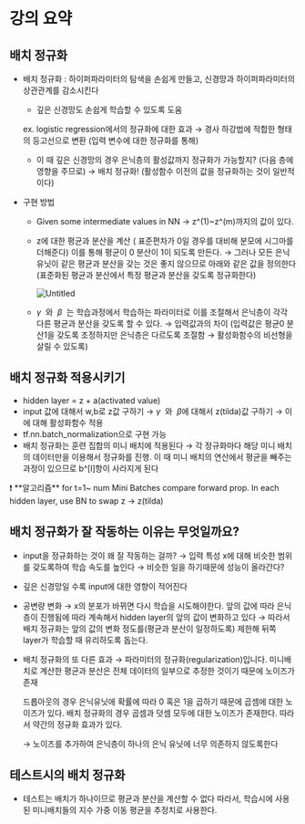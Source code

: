 # 강의 요약

## ****배치 정규화****

- 배치 정규화 : 하이퍼파라미터의 탐색을 손쉽게 만들고, 신경망과 하이퍼파라미터의 상관관계를 감소시킨다
    - 깊은 신경망도 손쉽게 학습할 수 있도록 도움
    
    ex. logistic regression에서의 정규화에 대한 효과 → 경사 하강법에 적합한 형태의 등고선으로 변환 (입력 변수에 대한 정규화를 통해) 
    
    - 이 때 깊은 신경망의 경우 은닉층의 활성값까지 정규화가 가능할지? (다음 층에 영향을 주므로) → 배치 정규화! (활성함수 이전의 값을 정규화하는 것이 일반적이다)
- 구현 방법
    - Given some intermediate values in NN → z^(1)~z^(m)까지의 값이 있다.
    - z에 대한 평균과 분산을 계산 ( 표준편차가 0일 경우를 대비해 분모에 시그마를 더해준다) 이를 통해 평균이 0 분산이 1이 되도록 만든다. → 그러나 모든 은닉 유닛이 같은 평균과 분산을 갖는 것은 좋지 않으므로 아래와 같은 값을 정의한다 (표준화된 평균과 분산에서 특정 평균과 분산을 갖도록 정규화한다)
        
        ![Untitled](%E1%84%80%E1%85%A1%E1%86%BC%E1%84%8B%E1%85%B4%20%E1%84%8B%E1%85%AD%E1%84%8B%E1%85%A3%E1%86%A8%2084d175b0577a49f7b1fe6241891dc3b8/Untitled.png)
        
    - *γ*  와  *β*  는 학습과정에서 학습하는 파라미터로 이를 조절해서 은닉층이 각각 다른 평균과 분산을 갖도록 할 수 있다. → 입력값과의 차이 (입력값은 평균0 분산1을 갖도록 조정하지만 은닉층은 다르도록 조절함 → 활성화함수의 비선형을 살릴 수 있도록)

## ****배치 정규화 적용시키기****

- hidden layer = z + a(activated value)
- input 값에 대해서 w,b로 z값 구하기 → *γ*  와  *β*에 대해서 z(tilda)값 구하기 → 이에 대해 활성화함수 적용
- tf.nn.batch_normalization으로 구현 가능
- 배치 정규화는 훈련 집합의 미니 배치에 적용된다 → 각 정규화마다 해당 미니 배치의 데이터만을 이용해서 정규화를 진행. 이 때 미니 배치의 연산에서 평균을 빼주는 과정이 있으므로 b^[l]항이 사라지게 된다

<aside>
❗ **알고리즘**
for t=1~ num Mini Batches
compare forward prop. 
In each hidden layer, use BN to swap z → z(tilda)

</aside>

## ****배치 정규화가 잘 작동하는 이유는 무엇일까요?****

- input을 정규화하는 것이 왜 잘 작동하는 걸까? → 입력 특성 x에 대해 비슷한 범위를 갖도록하여 학습 속도를 높인다 → 비슷한 일을 하기때문에 성능이 올라간다?
- 깊은 신경망일 수록 input에 대한 영향이 적어진다
- 공변량 변화 → x의 분포가 바뀌면 다시 학습을 시도해야한다. 앞의 값에 따라 은닉층이 진행됨에 따라 계속해서 hidden layer의 앞의 값이 변화하고 있다 → 따라서 배치 정규화는 앞의 값의 변화 정도를(평균과 분산이 일정하도록) 제한해 뒤쪽 layer가 학습할 때 유리하도록 돕는다.
- 배치 정규화의 또 다른 효과 → 파라미터의 정규화(regularization)입니다. 미니배치로 계산한 평균과 분산은 전체 데이터의 일부으로 추정한 것이기 때문에 노이즈가 존재
    
    드롭아웃의 경우 은닉유닛에 확률에 따라 0 혹은 1을 곱하기 때문에 곱셈에 대한 노이즈가 있다. 배치 정규화의 경우 곱셈과 덧셈 모두에 대한 노이즈가 존재한다. 따라서 약간의 정규화 효과가 있다.
    
    → 노이즈를 추가하여 은닉층이 하나의 은닉 유닛에 너무 의존하지 않도록한다
    

## ****테스트시의 배치 정규화****

- 테스트는 배치가 하나이므로 평균과 분산을 계산할 수 없다 따라서, 학습시에 사용된 미니배치들의 지수 가중 이동 평균을 추정치로 사용한다.